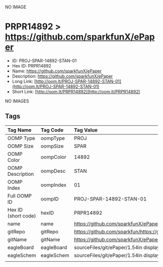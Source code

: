 


  
NO IMAGE  
# PRPR14892 > https://github.com/sparkfunX/ePaper

- ID: PROJ-SPAR-14892-STAN-01
- Hex ID: PRPR14892
- Name: https://github.com/sparkfunX/ePaper
- Description: https://github.com/sparkfunX/ePaper
- Long Link: [http://oom.lt/PROJ-SPAR-14892-STAN-01](http://oom.lt/PROJ-SPAR-14892-STAN-01)
- Short Link: [http://oom.lt/PRPR14892](http://oom.lt/PRPR14892)
  
NO IMAGES  
## Tags
  

|Tag Name|Tag Code|Tag Value|
| :--- | :--- | :--- |
|OOMP Type|oompType|PROJ|
|OOMP Size|oompSize|SPAR|
|OOMP Color|oompColor|14892|
|OOMP Description|oompDesc|STAN|
|OOMP Index|oompIndex|01|
|Full OOMP ID|oompID|PROJ-SPAR-14892-STAN-01|
|Hex ID (short code)|hexID|PRPR14892|
|name|name|https://github.com/sparkfunX/ePaper|
|gitRepo|gitRepo|https://github.com/sparkfun/https://github.com/sparkfunX/ePaper|
|gitName|gitName|https://github.com/sparkfunX/ePaper|
|eagleBoard|eagleBoard|sourceFiles/git/ePaper/1.54in display/hardware/1.54in.brd|
|eagleSchem|eagleSchem|sourceFiles/git/ePaper/1.54in display/hardware/1.54in.sch|
||||
